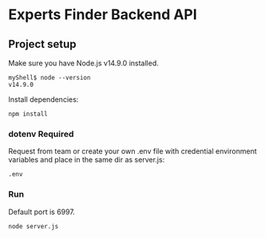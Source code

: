 # Experts Finder Backend API

## Project setup
Make sure you have Node.js v14.9.0 installed.
```
myShell$ node --version
v14.9.0
```

Install dependencies:
```
npm install
```

### dotenv Required
Request from team or create your own .env file with credential environment variables and place in the same dir as server.js:
```
.env
```

### Run
Default port is 6997. 

```
node server.js
```
